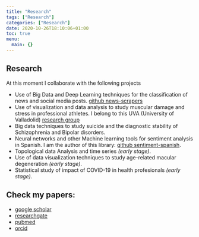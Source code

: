 ```yaml
---
title: "Research"
tags: ["Research"]
categories: ["Research"]
date: 2020-10-26T18:10:06+01:00
toc: true
menu:
  main: {}
---
```


## Research

At this moment I collaborate with the following projects
- Use of Big Data and Deep Learning techniques for the classification of news and social media posts. [github news-scrapers](https://github.com/news-scrapers)
- Use of visualization and data analysis to study muscular damage and stress in professional athletes. I belong to this UVA (University of Valladolid) [research group](https://cytuva.funge.uva.es/proyecto.php?id=649)
- Big data techniques to study suicide and the diagnostic stability of Schizophrenia and Bipolar disorders. 
- Neural networks and other Machine learning tools for sentiment analysis in Spanish. I am the author of this library: [github sentiment-spanish](https://github.com/sentiment-analysis-spanish).
- Topological data Analysis and time series *(early stage)*.
- Use of data visualization techniques to study age-related macular degeneration *(early stage)*.
- Statistical study of impact of COVID-19 in health profesionals *(early stage)*.



## Check my papers:

- [google scholar](https://scholar.google.es/citations?user=JpjgRzsAAAAJ&hl=en)
- [researchgate](https://www.researchgate.net/profile/Hugo_Bello3)
- [pubmed](https://pubmed.ncbi.nlm.nih.gov/?term=Hugo+J.+Bello)
- [orcid](https://orcid.org/0000-0002-3687-1938)

<!--
tags: research
title: Research
date: 21/10/2020
-->

